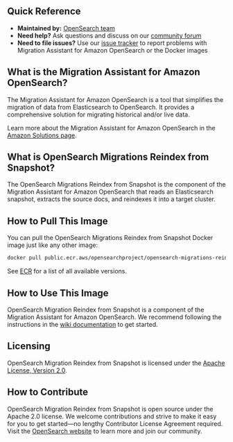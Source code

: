 ## Quick Reference

- **Maintained by:** [OpenSearch team](https://github.com/opensearch-project)
- **Need help?** Ask questions and discuss on our [community forum](https://forum.opensearch.org/tag/migration)
- **Need to file issues?** Use our [issue tracker](https://github.com/opensearch-project/opensearch-migrations/issues) to report problems with Migration Assistant for Amazon OpenSearch or the Docker images

## What is the Migration Assistant for Amazon OpenSearch?

The Migration Assistant for Amazon OpenSearch is a tool that simplifies the migration of data from Elasticsearch to OpenSearch. It provides a comprehensive solution for migrating historical and/or live data.

Learn more about the Migration Assistant for Amazon OpenSearch in the [Amazon Solutions page](https://aws.amazon.com/solutions/implementations/migration-assistant-for-amazon-opensearch-service/).

## What is OpenSearch Migrations Reindex from Snapshot?

The OpenSearch Migrations Reindex from Snapshot is the component of the Migration Assistant for Amazon OpenSearch that reads an Elasticsearch snapshot, extracts the source docs, and reindexes it into a target cluster.

## How to Pull This Image

You can pull the OpenSearch Migrations Reindex from Snapshot Docker image just like any other image:

```bash
docker pull public.ecr.aws/opensearchproject/opensearch-migrations-reindex-from-snapshot:latest
```

See [ECR](https://gallery.ecr.aws/opensearchproject/opensearch-migrations-reindex-from-snapshot) for a list of all available versions.

## How to Use This Image

OpenSearch Migration Reindex from Snapshot is a component of the Migration Assistant for Amazon OpenSearch. We recommend following the instructions in the [wiki documentation](https://github.com/opensearch-project/opensearch-migrations/wiki) to get started.

## Licensing

OpenSearch Migration Reindex from Snapshot is licensed under the [Apache License, Version 2.0](https://www.apache.org/licenses/LICENSE-2.0).

## How to Contribute

OpenSearch Migration Reindex from Snapshot is open source under the Apache 2.0 license. We welcome contributions and strive to make it easy for you to get started—no lengthy Contributor License Agreement required. Visit the [OpenSearch website](https://opensearch.org) to learn more and join our community.
